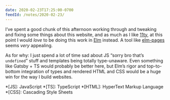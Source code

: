 ```yaml
---
date: 2020-02-23T17:25:00-0700
feedId: /notes/2020-02-23/
---
```


I’ve spent a good chunk of this afternoon working through and tweaking and fixing some things about this website, and as much as I like [11ty](https://11ty.dev), at this point I would *love* to be doing this work in [Elm](https://elm-lang.org) instead. A tool like [elm-pages](https://elm-pages.com) seems *very* appealing.

As for why: I just spend a lot of time sad about JS “sorry bro that’s `undefined`” stuff and templates being totally type-unaware. Even something like Gatsby + TS would probably be better here, but Elm’s rigor and top-to-bottom integration of types and rendered HTML and CSS would be a huge win for the way I build websites.

*[JS]: JavaScript
*[TS]: TypeScript
*[HTML]: HyperText Markup Language
*[CSS]: Cascading Style Sheets